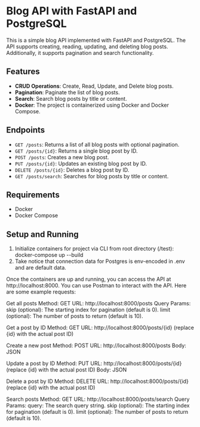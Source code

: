 # Blog API with FastAPI and PostgreSQL

This is a simple blog API implemented with FastAPI and PostgreSQL. The API supports creating, reading, updating, and deleting blog posts. Additionally, it supports pagination and search functionality.

## Features

- **CRUD Operations**: Create, Read, Update, and Delete blog posts.
- **Pagination**: Paginate the list of blog posts.
- **Search**: Search blog posts by title or content.
- **Docker**: The project is containerized using Docker and Docker Compose.

## Endpoints

- `GET /posts`: Returns a list of all blog posts with optional pagination.
- `GET /posts/{id}`: Returns a single blog post by ID.
- `POST /posts`: Creates a new blog post.
- `PUT /posts/{id}`: Updates an existing blog post by ID.
- `DELETE /posts/{id}`: Deletes a blog post by ID.
- `GET /posts/search`: Searches for blog posts by title or content.

## Requirements

- Docker
- Docker Compose

## Setup and Running
1. Initialize containers for project via CLI from root directory (/test):
   docker-compose up --build
2. Take notice that connection data for Postgres is env-encoded in .env and are default data.

Once the containers are up and running, you can access the API at http://localhost:8000.
You can use Postman to interact with the API. Here are some example requests:

Get all posts
Method: GET
URL: http://localhost:8000/posts
Query Params:
skip (optional): The starting index for pagination (default is 0).
limit (optional): The number of posts to return (default is 10).

Get a post by ID
Method: GET
URL: http://localhost:8000/posts/{id} (replace {id} with the actual post ID)

Create a new post
Method: POST
URL: http://localhost:8000/posts
Body: JSON

Update a post by ID
Method: PUT
URL: http://localhost:8000/posts/{id} (replace {id} with the actual post ID)
Body: JSON

Delete a post by ID
Method: DELETE
URL: http://localhost:8000/posts/{id} (replace {id} with the actual post ID)

Search posts
Method: GET
URL: http://localhost:8000/posts/search
Query Params:
query: The search query string.
skip (optional): The starting index for pagination (default is 0).
limit (optional): The number of posts to return (default is 10).

